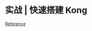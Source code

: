 # 实战 | 快速搭建 Kong

[Reference](https://docs.konghq.com/gateway/latest/install/kubernetes/helm-quickstart)



